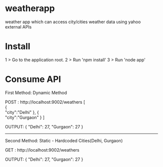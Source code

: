 # weatherapp
weather app which can access city/cities weather data using yahoo external APIs

# Install
1 > Go to the application root.
2 > Run 'npm install'
3 > Run 'node app'

# Consume API

First Method: Dynamic Method

POST : http://localhost:9002/weathers
[  
   {  
      "city":"Delhi"
   },
   {  
      "city":"Gurgaon"
   }
]

OUTPUT:
{
  "Delhi": 27,
  "Gurgaon": 27
}

-----------------------------------------------------------
Second Method: Static - Hardcoded Cities(Delhi, Gurgaon)

GET : http://localhost:9002/weathers

OUTPUT:
{
  "Delhi": 27,
  "Gurgaon": 27
}

